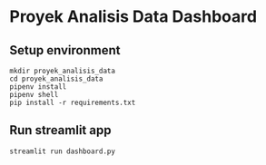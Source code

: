 # Proyek Analisis Data Dashboard

## Setup environment
```
mkdir proyek_analisis_data
cd proyek_analisis_data
pipenv install
pipenv shell
pip install -r requirements.txt 
```

## Run streamlit app
```
streamlit run dashboard.py
```

